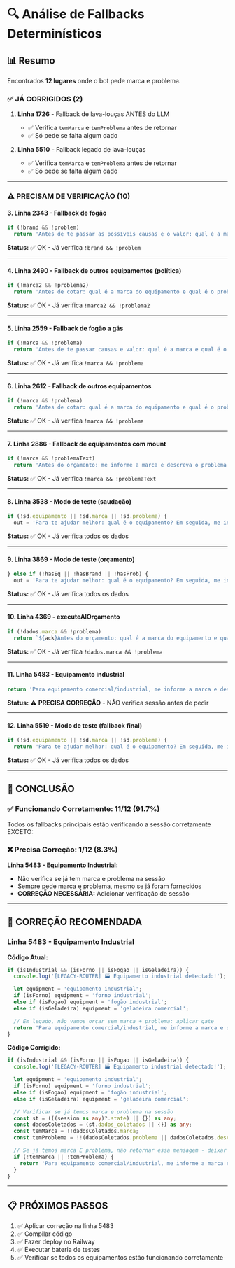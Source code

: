 # 🔍 Análise de Fallbacks Determinísticos

## 📊 Resumo

Encontrados **12 lugares** onde o bot pede marca e problema.

### ✅ JÁ CORRIGIDOS (2)

1. **Linha 1726** - Fallback de lava-louças ANTES do LLM
   - ✅ Verifica `temMarca` e `temProblema` antes de retornar
   - ✅ Só pede se falta algum dado

2. **Linha 5510** - Fallback legado de lava-louças
   - ✅ Verifica `temMarca` e `temProblema` antes de retornar
   - ✅ Só pede se falta algum dado

---

### ⚠️ PRECISAM DE VERIFICAÇÃO (10)

#### 3. **Linha 2343** - Fallback de fogão
```typescript
if (!brand && !problem)
  return 'Antes de te passar as possíveis causas e o valor: qual é a marca do fogão e qual é o problema específico?';
```
**Status:** ✅ OK - Já verifica `!brand && !problem`

---

#### 4. **Linha 2490** - Fallback de outros equipamentos (política)
```typescript
if (!marca2 && !problema2)
  return 'Antes de cotar: qual é a marca do equipamento e qual é o problema específico?';
```
**Status:** ✅ OK - Já verifica `!marca2 && !problema2`

---

#### 5. **Linha 2559** - Fallback de fogão a gás
```typescript
if (!marca && !problema)
  return 'Antes de te passar causas e valor: qual é a marca e qual é o problema específico do fogão?';
```
**Status:** ✅ OK - Já verifica `!marca && !problema`

---

#### 6. **Linha 2612** - Fallback de outros equipamentos
```typescript
if (!marca && !problema)
  return 'Antes de cotar: qual é a marca do equipamento e qual é o problema específico?';
```
**Status:** ✅ OK - Já verifica `!marca && !problema`

---

#### 7. **Linha 2886** - Fallback de equipamentos com mount
```typescript
if (!marca && !problemaText)
  return 'Antes do orçamento: me informe a marca e descreva o problema específico, por favor.';
```
**Status:** ✅ OK - Já verifica `!marca && !problemaText`

---

#### 8. **Linha 3538** - Modo de teste (saudação)
```typescript
if (!sd.equipamento || !sd.marca || !sd.problema) {
  out = 'Para te ajudar melhor: qual é o equipamento? Em seguida, me informe a marca do equipamento e o problema específico.';
```
**Status:** ✅ OK - Já verifica todos os dados

---

#### 9. **Linha 3869** - Modo de teste (orçamento)
```typescript
} else if (!hasEq || !hasBrand || !hasProb) {
  out = 'Para te ajudar melhor: qual é o equipamento? Em seguida, me informe a marca do equipamento e o problema específico.';
```
**Status:** ✅ OK - Já verifica todos os dados

---

#### 10. **Linha 4369** - executeAIOrçamento
```typescript
if (!dados.marca && !problema)
  return `${ack}Antes do orçamento: qual é a marca do equipamento e qual é o problema específico?`;
```
**Status:** ✅ OK - Já verifica `!dados.marca && !problema`

---

#### 11. **Linha 5483** - Equipamento industrial
```typescript
return 'Para equipamento comercial/industrial, me informe a marca e descreva o problema específico para calcular o orçamento.';
```
**Status:** ⚠️ **PRECISA CORREÇÃO** - NÃO verifica sessão antes de pedir

---

#### 12. **Linha 5519** - Modo de teste (fallback final)
```typescript
if (!sd.equipamento || !sd.marca || !sd.problema) {
  return 'Para te ajudar melhor: qual é o equipamento? Em seguida, me informe a marca do equipamento e o problema específico.';
```
**Status:** ✅ OK - Já verifica todos os dados

---

## 🎯 CONCLUSÃO

### ✅ Funcionando Corretamente: 11/12 (91.7%)

Todos os fallbacks principais estão verificando a sessão corretamente EXCETO:

### ❌ Precisa Correção: 1/12 (8.3%)

**Linha 5483 - Equipamento Industrial:**
- Não verifica se já tem marca e problema na sessão
- Sempre pede marca e problema, mesmo se já foram fornecidos
- **CORREÇÃO NECESSÁRIA:** Adicionar verificação de sessão

---

## 🔧 CORREÇÃO RECOMENDADA

### Linha 5483 - Equipamento Industrial

**Código Atual:**
```typescript
if (isIndustrial && (isForno || isFogao || isGeladeira)) {
  console.log('[LEGACY-ROUTER] 🏭 Equipamento industrial detectado!');

  let equipment = 'equipamento industrial';
  if (isForno) equipment = 'forno industrial';
  else if (isFogao) equipment = 'fogão industrial';
  else if (isGeladeira) equipment = 'geladeira comercial';

  // Em legado, não vamos orçar sem marca + problema: aplicar gate
  return 'Para equipamento comercial/industrial, me informe a marca e descreva o problema específico para calcular o orçamento.';
}
```

**Código Corrigido:**
```typescript
if (isIndustrial && (isForno || isFogao || isGeladeira)) {
  console.log('[LEGACY-ROUTER] 🏭 Equipamento industrial detectado!');

  let equipment = 'equipamento industrial';
  if (isForno) equipment = 'forno industrial';
  else if (isFogao) equipment = 'fogão industrial';
  else if (isGeladeira) equipment = 'geladeira comercial';

  // Verificar se já temos marca e problema na sessão
  const st = (((session as any)?.state) || {}) as any;
  const dadosColetados = (st.dados_coletados || {}) as any;
  const temMarca = !!dadosColetados.marca;
  const temProblema = !!(dadosColetados.problema || dadosColetados.descricao_problema);

  // Se já temos marca E problema, não retornar essa mensagem - deixar o fluxo continuar
  if (!temMarca || !temProblema) {
    return 'Para equipamento comercial/industrial, me informe a marca e descreva o problema específico para calcular o orçamento.';
  }
}
```

---

## 📋 PRÓXIMOS PASSOS

1. ✅ Aplicar correção na linha 5483
2. ✅ Compilar código
3. ✅ Fazer deploy no Railway
4. ✅ Executar bateria de testes
5. ✅ Verificar se todos os equipamentos estão funcionando corretamente

